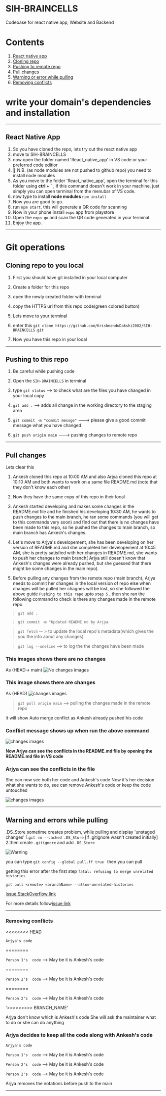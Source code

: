 # SIH-BRAINCELLS
Codebase for react native app, Website and Backend

# Contents
1. [React native app](#react-native-app)
2. [Cloning repo](#cloning-repo-to-you-local)
3. [Pushing to remote repo](#pushing-to-this-repo)
4. [Pull changes](#pull-changes)
5. [Warning or error while pulling](#pull-changes)
6. [Removing conflicts](#removing-conflicts)


# write your domain's dependencies and installation

-------------------------------------------------------------------------------------------------

## React Native App

1. So you have cloned the repo, lets try out the react native app
2. move to SIH-BRAINCELLS
3. now open the folder named 'React_native_app' in VS code or your preferred code editior
4. 📒 N.B. (as node modules are not pushed to github repo) you need to install node modules
5. As you move to the folder 'React_native_app', open the terminal for this folder using **ctrl + `** , if this command doesn't work in your machine, just simply you can open terminal from the menubar of VS code.
6. now type to install **node modules** `npm install`
7. Now you are good to go.
8. run `npm start`. this will generate a QR code for scanning
9. Now in your phone install `expo` app from playstore
10. Open the `expo go` and scan the QR code generated in your terminal.
11. Enjoy the app.

-------------------------------------------------------------------------------------------------









# Git operations

## Cloning repo to you local

1. First you should have git installed in your local computer

2. Create a folder for this repo

3. open the newly created folder with terminal 

4. copy the HTTPS url from this repo code(green colored button)

5. Lets move to your terminal

6. enter this `git clone https://github.com/KrishnenduDakshi2002/SIH-BRAINCELLS.git`

7. Now you have this repo in your local


-------------------------------------------------------------------------------------------------


## Pushing to this repo
1. Be careful while pushing code

2. Open the `SIH-BRAINCELLS` in terminal

3. type `git status` --> to check what are the files you have changed in your local copy

4. `git add .` --> adds all change in the working directory to the staging area

5. `git commit -m "commit messge"` ---> please give a good commit message what you have changed

6. `git push origin main` ---> pushing changes to remote repo

-------------------------------------------------------------------------------------------------

## Pull changes

Lets clear this

1. Ankesh cloned this repo at 10:00 AM and
   also  Arjya cloned this repo at 10:10 AM and both wants to work on a same file README.md (note that they don't know each other)

2. Now they have the same copy of this repo in their local
3. Ankesh started developing and makes some changes in the README.md file and he finished his developing 10:30 AM, he wants to push changes to the main branch, he ran some commands (you will get to this commands very soon) and find out that there is no changes have been made to this repo, so he pushed the changes to main branch, so main branch has Ankesh's changes.

4. Let's move to Arjya's developement, she has been developing on her version of README.md and she completed her developement at 10:45 AM,
she is pretty satisfied with her changes in README.md, she wants to push her changes to main branch( Arjya still doesn't know that Ankesh's changes were already pushed, but she guessed that there might be some changes in the main repo).

5. Before pulling any changes from the remote repo (main branch), Arjya needs to commit her changes in the local version of repo else when changes will be pulled her chagnes will be lost, so she followed the above guide `Pushing to this repo` upto `step 5` , then she ran the following command to check is there any changes made in the remote repo.

> `git add .`
    
> `git commit -m "Updated README.md by Arjya`

> `git fetch` -- > to update the local repo's metadata(which gives the you the info about any changes)

> `git log --oneline` --> to log the the changes have been made

### This images shows there are no changes
As (HEAD-> main) 
![No changes images](/assets/images/No_changes.png)

### This image shows there are changes
As (HEAD)
![changes images](/assets/images/Chages_no_changes.jpg)

> `git pull origin main` --> pulling the changes made in the remote repo

It will show Auto merge conflict as Ankesh already pushed his code

### Conflict message shows up when run the above command

![changes images](/assets/images/pull_conflicts.jpg)

**Now Arjya can see the conflicts in the README.md file by opening the README.md file in VS code**

### Arjya can see the conflicts in the file

She can now see both her code and Ankesh's code
Now it's her decision what she wants to do, see can remove Ankesh's code or keep the code untouched

![changes images](/assets/images/Conflicts.jpg)

-------------------------------------------------------------------------------------------------
## Warning and errors while pulling

.DS_Store sometime creates problem, while pulling and display 'unstaged changes'
1.`git rm --cached .DS_Store` [if .gitignore wasn't created initially]
2.then create `.gitignore` and add `.DS_Store` 

![Warning](https://user-images.githubusercontent.com/44277044/164540951-cadef7be-5b07-4ad8-9bba-10b817663599.PNG)

you can type `git config --global pull.ff true `
then you can pull 

getting this error after the first step `fatal: refusing to merge unrelated histories`

`git pull <remote> <branchName> --allow-unrelated-histories`

[Issue StackOverflow link](https://stackoverflow.com/questions/37937984/git-refusing-to-merge-unrelated-histories-on-rebase)

For more details follow[issue link](https://github.com/desktop/desktop/issues/14431#issuecomment-1106634672)

-------------------------------------------------------------------------------------------------

### Removing conflicts

<<<<<<<< HEAD  

`Arjya's code`

========

`Person 1's  code` --> May be it is Ankesh's code

========

`Person 2's  code`  --> May be it is Ankesh's code

========

`Person 2's  code`  --> May be it is Ankesh's code

'>>>>>>>>>  BRANCH_NAME'

Arjya don't know which is Ankesh's code
She will ask the maintainer what to do or she can do anything


### Arjya decides to keep all the code along with Ankesh's code


`Arjya's code`


`Person 1's  code` --> May be it is Ankesh's code



`Person 2's  code`  --> May be it is Ankesh's code


`Person 2's  code`  --> May be it is Ankesh's code


Arjya removes the notations before push to the main

-------------------------------------------------------------------------------------------------


